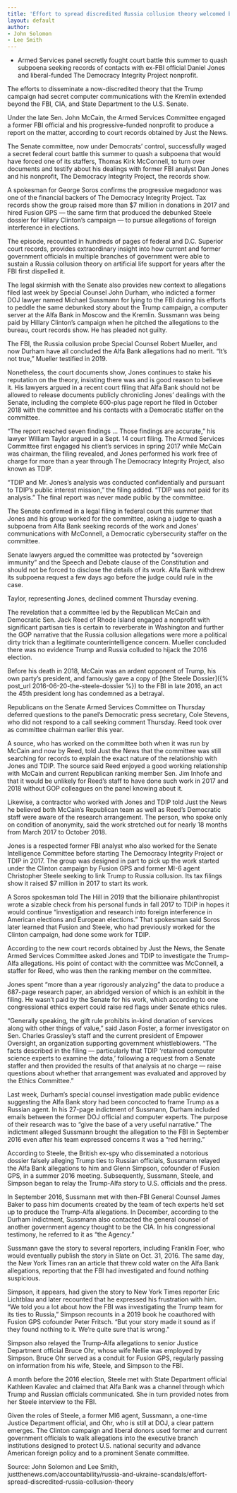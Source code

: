 ```yaml
---
title: 'Effort to spread discredited Russia collusion theory welcomed by McCain Senate panel, memos show'
layout: default
author:
- John Solomon
- Lee Smith
---
```


- Armed Services panel secretly fought court battle this summer to quash subpoena seeking records of contacts with ex-FBI official Daniel Jones and liberal-funded The Democracy Integrity Project nonprofit.

The efforts to disseminate a now-discredited theory that the Trump campaign had secret computer communications with the Kremlin extended beyond the FBI, CIA, and State Department to the U.S. Senate.

Under the late Sen. John McCain, the Armed Services Committee engaged a former FBI official and his progressive-funded nonprofit to produce a report on the matter, according to court records obtained by Just the News.

The Senate committee, now under Democrats’ control, successfully waged a secret federal court battle this summer to quash a subpoena that would have forced one of its staffers, Thomas Kirk McConnell, to turn over documents and testify about his dealings with former FBI analyst Dan Jones and his nonprofit, The Democracy Integrity Project, the records show.

A spokesman for George Soros confirms the progressive megadonor was one of the financial backers of The Democracy Integrity Project. Tax records show the group raised more than $7 million in donations in 2017 and hired Fusion GPS — the same firm that produced the debunked Steele dossier for Hillary Clinton’s campaign — to pursue allegations of foreign interference in elections.

The episode, recounted in hundreds of pages of federal and D.C. Superior court records, provides extraordinary insight into how current and former government officials in multiple branches of government were able to sustain a Russia collusion theory on artificial life support for years after the FBI first dispelled it.

The legal skirmish with the Senate also provides new context to allegations filed last week by Special Counsel John Durham, who indicted a former DOJ lawyer named Michael Sussmann for lying to the FBI during his efforts to peddle the same debunked story about the Trump campaign, a computer server at the Alfa Bank in Moscow and the Kremlin. Sussmann was being paid by Hillary Clinton’s campaign when he pitched the allegations to the bureau, court records show. He has pleaded not guilty.

The FBI, the Russia collusion probe Special Counsel Robert Mueller, and now Durham have all concluded the Alfa Bank allegations had no merit. “It’s not true,” Mueller testified in 2019.

Nonetheless, the court documents show, Jones continues to stake his reputation on the theory, insisting there was and is good reason to believe it. His lawyers argued in a recent court filing that Alfa Bank should not be allowed to release documents publicly chronicling Jones’ dealings with the Senate, including the complete 600-plus page report he filed in October 2018 with the committee and his contacts with a Democratic staffer on the committee.

“The report reached seven findings … Those findings are accurate,” his lawyer William Taylor argued in a Sept. 14 court filing. The Armed Services Committee first engaged his client’s services in spring 2017 while McCain was chairman, the filing revealed, and Jones performed his work free of charge for more than a year through The Democracy Integrity Project, also known as TDIP.

“TDIP and Mr. Jones’s analysis was conducted confidentially and pursuant to TDIP’s public interest mission,” the filing added. “TDIP was not paid for its analysis.” The final report was never made public by the committee.

The Senate confirmed in a legal filing in federal court this summer that Jones and his group worked for the committee, asking a judge to quash a subpoena from Alfa Bank seeking records of the work and Jones’ communications with McConnell, a Democratic cybersecurity staffer on the committee.

Senate lawyers argued the committee was protected by “sovereign immunity” and the Speech and Debate clause of the Constitution and should not be forced to disclose the details of its work. Alfa Bank withdrew its subpoena request a few days ago before the judge could rule in the case.

Taylor, representing Jones, declined comment Thursday evening.

The revelation that a committee led by the Republican McCain and Democratic Sen. Jack Reed of Rhode Island engaged a nonprofit with significant partisan ties is certain to reverberate in Washington and further the GOP narrative that the Russia collusion allegations were more a political dirty trick than a legitimate counterintelligence concern. Mueller concluded there was no evidence Trump and Russia colluded to hijack the 2016 election.

Before his death in 2018, McCain was an ardent opponent of Trump, his own party’s president, and famously gave a copy of [the Steele Dossier]({% post_url 2016-06-20-the-steele-dossier %}) to the FBI in late 2016, an act the 45th president long has condemned as a betrayal.

Republicans on the Senate Armed Services Committee on Thursday deferred questions to the panel’s Democratic press secretary, Cole Stevens, who did not respond to a call seeking comment Thursday. Reed took over as committee chairman earlier this year.

A source, who has worked on the committee both when it was run by McCain and now by Reed, told Just the News that the committee was still searching for records to explain the exact nature of the relationship with Jones and TDIP. The source said Reed enjoyed a good working relationship with McCain and current Republican ranking member Sen. Jim Inhofe and that it would be unlikely for Reed’s staff to have done such work in 2017 and 2018 without GOP colleagues on the panel knowing about it.

Likewise, a contractor who worked with Jones and TDIP told Just the News he believed both McCain’s Republican team as well as Reed’s Democratic staff were aware of the research arrangement. The person, who spoke only on condition of anonymity, said the work stretched out for nearly 18 months from March 2017 to October 2018.

Jones is a respected former FBI analyst who also worked for the Senate Intelligence Committee before starting The Democracy Integrity Project or TDIP in 2017. The group was designed in part to pick up the work started under the Clinton campaign by Fusion GPS and former MI-6 agent Christopher Steele seeking to link Trump to Russia collusion. Its tax filings show it raised $7 million in 2017 to start its work.

A Soros spokesman told The Hill in 2019 that the billionaire philanthropist wrote a sizable check from his personal funds in fall 2017 to TDIP in hopes it would continue “investigation and research into foreign interference in American elections and European elections.” That spokesman said Soros later learned that Fusion and Steele, who had previously worked for the Clinton campaign, had done some work for TDIP.

According to the new court records obtained by Just the News, the Senate Armed Services Committee asked Jones and TDIP to investigate the Trump-Alfa allegations. His point of contact with the committee was McConnell, a staffer for Reed, who was then the ranking member on the committee.

Jones spent “more than a year rigorously analyzing” the data to produce a 687-page research paper, an abridged version of which is an exhibit in the filing. He wasn’t paid by the Senate for his work, which according to one congressional ethics expert could raise red flags under Senate ethics rules.

“Generally speaking, the gift rule prohibits in-kind donation of services along with other things of value,” said Jason Foster, a former investigator on Sen. Charles Grassley’s staff and the current president of Empower Oversight, an organization supporting government whistleblowers. “The facts described in the filing — particularly that TDIP ‘retained computer science experts to examine the data,’ following a request from a Senate staffer and then provided the results of that analysis at no charge — raise questions about whether that arrangement was evaluated and approved by the Ethics Committee.”

Last week, Durham’s special counsel investigation made public evidence suggesting the Alfa Bank story had been concocted to frame Trump as a Russian agent. In his 27-page indictment of Sussmann, Durham included emails between the former DOJ official and computer experts. The purpose of their research was to “give the base of a very useful narrative.” The indictment alleged Sussmann brought the allegation to the FBI in September 2016 even after his team expressed concerns it was a “red herring.”

According to Steele, the British ex-spy who disseminated a notorious dossier falsely alleging Trump ties to Russian officials, Sussmann relayed the Alfa Bank allegations to him and Glenn Simpson, cofounder of Fusion GPS, in a summer 2016 meeting. Subsequently, Sussmann, Steele, and Simpson began to relay the Trump-Alfa story to U.S. officials and the press.

In September 2016, Sussmann met with then-FBI General Counsel James Baker to pass him documents created by the team of tech experts he’d set up to produce the Trump-Alfa allegations. In December, according to the Durham indictment, Sussmann also contacted the general counsel of another government agency thought to be the CIA. In his congressional testimony, he referred to it as “the Agency.”

Sussmann gave the story to several reporters, including Franklin Foer, who would eventually publish the story in Slate on Oct. 31, 2016. The same day, the New York Times ran an article that threw cold water on the Alfa Bank allegations, reporting that the FBI had investigated and found nothing suspicious.

Simpson, it appears, had given the story to New York Times reporter Eric Lichtblau and later recounted that he expressed his frustration with him. “We told you a lot about how the FBI was investigating the Trump team for its ties to Russia,” Simpson recounts in a 2019 book he coauthored with Fusion GPS cofounder Peter Fritsch. “But your story made it sound as if they found nothing to it. We’re quite sure that is wrong.”

Simpson also relayed the Trump-Alfa allegations to senior Justice Department official Bruce Ohr, whose wife Nellie was employed by Simpson. Bruce Ohr served as a conduit for Fusion GPS, regularly passing on information from his wife, Steele, and Simpson to the FBI.

A month before the 2016 election, Steele met with State Department official Kathleen Kavalec and claimed that Alfa Bank was a channel through which Trump and Russian officials communicated. She in turn provided notes from her Steele interview to the FBI.

Given the roles of Steele, a former MI6 agent, Sussmann, a one-time Justice Department official, and Ohr, who is still at DOJ, a clear pattern emerges. The Clinton campaign and liberal donors used former and current government officials to walk allegations into the executive branch institutions designed to protect U.S. national security and advance American foreign policy and to a prominent Senate committee.

Source: John Solomon and Lee Smith, justthenews.com/accountability/russia-and-ukraine-scandals/effort-spread-discredited-russia-collusion-theory
